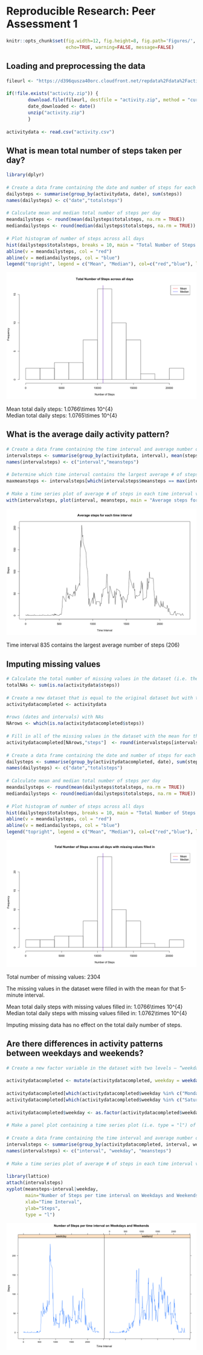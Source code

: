 # Reproducible Research: Peer Assessment 1


```r
knitr::opts_chunk$set(fig.width=12, fig.height=8, fig.path='Figures/',
                      echo=TRUE, warning=FALSE, message=FALSE)
```

## Loading and preprocessing the data


```r
fileurl <- "https://d396qusza40orc.cloudfront.net/repdata%2Fdata%2Factivity.zip"

if(!file.exists("activity.zip")) {
        download.file(fileurl, destfile = "activity.zip", method = "curl")
        date_downloaded <- date()
        unzip("activity.zip")
        }

activitydata <- read.csv("activity.csv")
```


## What is mean total number of steps taken per day?


```r
library(dplyr)

# Create a data frame containing the date and number of steps for each day
dailysteps <- summarise(group_by(activitydata, date), sum(steps))
names(dailysteps) <- c("date","totalsteps")

# Calculate mean and median total number of steps per day
meandailysteps <- round(mean(dailysteps$totalsteps, na.rm = TRUE))
mediandailysteps <- round(median(dailysteps$totalsteps, na.rm = TRUE))

# Plot histogram of number of steps across all days
hist(dailysteps$totalsteps, breaks = 10, main = "Total Number of Steps across all days", xlab = "Number of Steps", ylab = "Frequency")
abline(v = meandailysteps, col = "red")
abline(v = mediandailysteps, col = "blue")
legend("topright", legend = c("Mean", "Median"), col=c("red","blue"), lty = 1)
```

![](Figures/unnamed-chunk-2-1.png) 

Mean total daily steps: 1.0766\times 10^{4}  
Median total daily steps: 1.0765\times 10^{4}


## What is the average daily activity pattern?


```r
# Create a data frame containing the time interval and average number of steps for each time interval
intervalsteps <- summarise(group_by(activitydata, interval), mean(steps, na.rm = TRUE))
names(intervalsteps) <- c("interval","meansteps")

# Determine which time interval contains the largest average # of steps
maxmeansteps <- intervalsteps[which(intervalsteps$meansteps == max(intervalsteps$meansteps)),]

# Make a time series plot of average # of steps in each time interval vs the time interval
with(intervalsteps, plot(interval, meansteps, main = "Average steps for each time interval", xlab = "Time Interval", ylab = "Steps", type = "l"))
```

![](Figures/unnamed-chunk-3-1.png) 

Time interval 835 contains the largest average number of steps (206)


## Imputing missing values


```r
# Calculate the total number of missing values in the dataset (i.e. the total number of rows with NAs)
totalNAs <- sum(is.na(activitydata$steps))

# Create a new dataset that is equal to the original dataset but with the missing data filled in.
activitydatacompleted <- activitydata

#rows (dates and intervals) with NAs
NArows <- which(is.na(activitydatacompleted$steps))

# Fill in all of the missing values in the dataset with the mean for that 5-minute interval
activitydatacompleted[NArows,"steps"]  <- round(intervalsteps[intervalsteps$interval %in% activitydatacompleted[NArows,"interval"], "meansteps"])

# Create a data frame containing the date and number of steps for each day
dailysteps <- summarise(group_by(activitydatacompleted, date), sum(steps))
names(dailysteps) <- c("date","totalsteps")

# Calculate mean and median total number of steps per day
meandailysteps <- round(mean(dailysteps$totalsteps, na.rm = TRUE))
mediandailysteps <- round(median(dailysteps$totalsteps, na.rm = TRUE))

# Plot histogram of number of steps across all days
hist(dailysteps$totalsteps, breaks = 10, main = "Total Number of Steps across all days with missing values filled in", xlab = "Number of Steps", ylab = "Frequency")
abline(v = meandailysteps, col = "red")
abline(v = mediandailysteps, col = "blue")
legend("topright", legend = c("Mean", "Median"), col=c("red","blue"), lty = 1)
```

![](Figures/unnamed-chunk-4-1.png) 

Total number of missing values: 2304  

The missing values in the dataset were filled in with the mean for that 5-minute interval.  

Mean total daily steps with missing values filled in: 1.0766\times 10^{4}  
Median total daily steps with missing values filled in: 1.0762\times 10^{4}  

Imputing missing data has no effect on the total daily number of steps.  


## Are there differences in activity patterns between weekdays and weekends?


```r
# Create a new factor variable in the dataset with two levels – “weekday” and “weekend” indicating whether a given date is a weekday or weekend day.

activitydatacompleted <- mutate(activitydatacompleted, weekday = weekdays(as.Date(activitydatacompleted$date)))

activitydatacompleted[which(activitydatacompleted$weekday %in% c("Monday", "Tuesday", "Wednesday", "Thursday", "Friday")), "weekday"] <- "weekday" 
activitydatacompleted[which(activitydatacompleted$weekday %in% c("Saturday", "Sunday")), "weekday"] <- "weekend"

activitydatacompleted$weekday <- as.factor(activitydatacompleted$weekday)

# Make a panel plot containing a time series plot (i.e. type = "l") of the 5-minute interval (x-axis) and the average number of steps taken, averaged across all weekday days or weekend days (y-axis).

# Create a data frame containing the time interval and average number of steps for each time interval
intervalsteps <- summarise(group_by(activitydatacompleted, interval, weekday), mean(steps, na.rm = TRUE))
names(intervalsteps) <- c("interval", "weekday", "meansteps")

# Make a time series plot of average # of steps in each time interval vs the time interval

library(lattice)
attach(intervalsteps)
xyplot(meansteps~interval|weekday,
       main="Number of Steps per time interval on Weekdays and Weekends",
       xlab="Time Interval",
       ylab="Steps",
       type = "l")
```

![](Figures/unnamed-chunk-5-1.png) 
